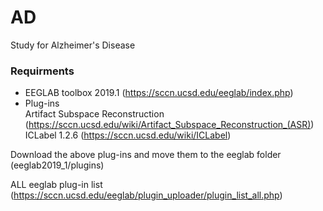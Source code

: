 # AD
Study for Alzheimer's Disease


### Requirments
- EEGLAB toolbox 2019.1 (https://sccn.ucsd.edu/eeglab/index.php)
- Plug-ins <br/>
  Artifact Subspace Reconstruction (https://sccn.ucsd.edu/wiki/Artifact_Subspace_Reconstruction_(ASR)) <br/>
  ICLabel 1.2.6 (https://sccn.ucsd.edu/wiki/ICLabel)

Download the above plug-ins and move them to the eeglab folder (eeglab2019_1/plugins)

ALL eeglab plug-in list (https://sccn.ucsd.edu/eeglab/plugin_uploader/plugin_list_all.php)
